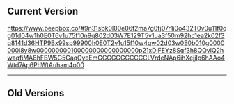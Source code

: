 ## Current Version
https://www.beepbox.co/#9n31sbk0l00e06t2ma7g0fj07r1i0o432T0v0u11f0qg01d04w1h0E0T6v1u75f10n9q802d03W7E129T5v1ua3f50m92hc1ea2k02f3q8141d36HTP9Bx99sp99900h0E0T2v1u15f10w4qw02d03w0E0b010g0000000i8y8w000000000100000000000000000p21xDjFEYz8Sqf3h8QQvlQ2hwaqfiMA8hFBW5G5GaqGyeEmGGGGGGGCCCCLVrdeNAp6ihXejjIp6hAAo4Wtd7Ap6PhWtAuham4o00


---

## Old Versions


